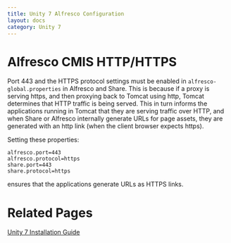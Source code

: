 ```yaml
---
title: Unity 7 Alfresco Configuration
layout: docs
category: Unity 7
---
```


# Alfresco CMIS HTTP/HTTPS

Port 443 and the HTTPS protocol settings must be enabled in `alfresco-global.properties` in Alfresco and Share. 
This is because if a proxy is serving https, and then proxying back to Tomcat using http, Tomcat determines that HTTP traffic is being served. 
This in turn informs the applications running in Tomcat that they are serving traffic over HTTP, 
and when Share or Alfresco internally generate URLs for page assets, they are generated with an http link (when the client browser expects https). 

Setting these properties:

    alfresco.port=443
    alfresco.protocol=https
    share.port=443
    share.protocol=https 

ensures that the applications generate URLs as HTTPS links.

# Related Pages

[Unity 7 Installation Guide](../unity-7-installation-guide)
